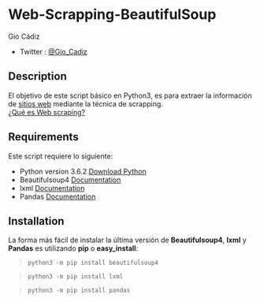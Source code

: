 Web-Scrapping-BeautifulSoup
===============
Gio Cádiz
* Twitter : [@Gio_Cadiz](https://twitter.com/Gio_Cadiz)
## Description
El objetivo de este script básico en Python3, es para extraer la información de [sitios web](https://es.wikipedia.org/wiki/Sitio_web) mediante la técnica de scrapping.<br/>
[¿Qué es Web scraping?](https://es.wikipedia.org/wiki/Web_scraping)

## Requirements
Este script requiere lo siguiente:
* Python version 3.6.2 [Download Python](https://www.python.org/downloads/)
* Beautifulsoup4 [Documentation](https://www.crummy.com/software/BeautifulSoup/bs4/doc/)
* lxml [Documentation](http://lxml.de/)
* Pandas [Documentation](http://pandas.pydata.org/pandas-docs/stable/)

## Installation
La forma más fácil de instalar la última versión de **Beautifulsoup4**, **lxml** y **Pandas** es utilizando **pip** o **easy_install**:
>`python3 -m pip install beautifulsoup4`

>`python3 -m pip install lxml`

>`python3 -m pip install pandas`
